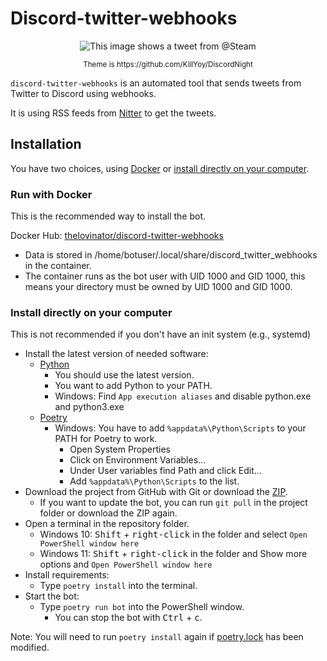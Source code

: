 # Discord-twitter-webhooks

<p align="center">
  <img src="https://i.lovinator.space/discord-twitter-webhooks.png" title="Example Image" alt="This image shows a tweet from @Steam"/>
</p>

<p align="center">
<sup>
Theme is https://github.com/KillYoy/DiscordNight
</sup>
</p>

`discord-twitter-webhooks` is an automated tool that sends tweets from Twitter to Discord using webhooks.

It is using RSS feeds from [Nitter](https://github.com/zedeus/nitter) to get the tweets.

## Installation

You have two choices, using [Docker](https://hub.docker.com/r/thelovinator/discord-twitter-webhooks)
or [install directly on your computer](#install-directly-on-your-computer).

### Run with Docker

This is the recommended way to install the bot.

Docker Hub: [thelovinator/discord-twitter-webhooks](https://hub.docker.com/r/thelovinator/discord-twitter-webhooks)

- Data is stored in /home/botuser/.local/share/discord_twitter_webhooks in the container.
- The container runs as the bot user with UID 1000 and GID 1000, this means your directory must be owned by UID 1000 and
  GID 1000.

### Install directly on your computer

This is not recommended if you don't have an init system (e.g., systemd)

- Install the latest version of needed software:
    - [Python](https://www.python.org/)
        - You should use the latest version.
        - You want to add Python to your PATH.
        - Windows: Find `App execution aliases` and disable python.exe and python3.exe
    - [Poetry](https://python-poetry.org/docs/master/#installation)
        - Windows: You have to add `%appdata%\Python\Scripts` to your PATH for Poetry to work.
            - Open System Properties
            - Click on Environment Variables...
            - Under User variables find Path and click Edit...
            - Add `%appdata%\Python\Scripts` to the list.
- Download the project from GitHub with Git or download
  the [ZIP](https://github.com/TheLovinator1/discord-twitter-webhooks/archive/refs/heads/master.zip).
    - If you want to update the bot, you can run `git pull` in the project folder or download the ZIP again.
- Open a terminal in the repository folder.
    - Windows 10: <kbd>Shift</kbd> + <kbd>right-click</kbd> in the folder and select `Open PowerShell window here`
    - Windows 11: <kbd>Shift</kbd> + <kbd>right-click</kbd> in the folder and Show more options
      and `Open PowerShell window here`
- Install requirements:
    - Type `poetry install` into the terminal.
- Start the bot:
    - Type `poetry run bot` into the PowerShell window.
        - You can stop the bot with <kbd>Ctrl</kbd> + <kbd>c</kbd>.

Note: You will need to run `poetry install` again if [poetry.lock](poetry.lock) has been modified.
